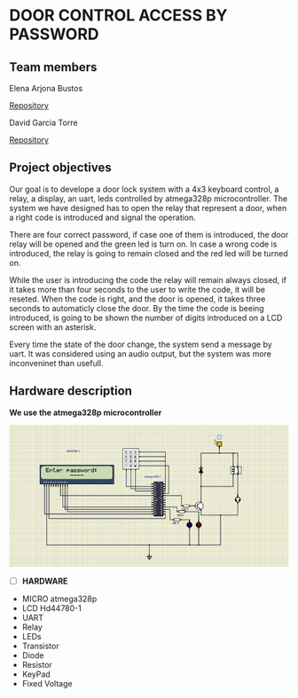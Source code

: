 # DOOR CONTROL ACCESS BY PASSWORD

## Team members

Elena Arjona Bustos

[Repository](https://github.com/elenaab16/Digital-Electronics2)

David Garcia Torre

[Repository](https://github.com/davidgarcia23/digital-electronics-2/edit/main/Labs/FinalProject)

## Project objectives
Our goal is to develope a door lock system with a 4x3 keyboard control, a relay, a display, an uart, leds controlled by atmega328p microcontroller.
The system we have designed has to open the relay that represent a door, when a right code is introduced and signal the operation.


There are four correct password, if case one of them is introduced, the door relay will be opened and the green led is turn on. In case a wrong code is introduced, the relay is going to remain closed and the red led will be turned on.


While the user is introducing the code the relay will remain always closed, if it takes more than four seconds to the user to write the code, it will be reseted.
When the code is right, and the door is opened, it takes three seconds to automaticly close the door. By the time the code is beeing introduced, is going to be shown the number of digits introduced on a LCD screen with an asterisk.


Every time the state of the door change, the system send a message by uart. It was considered using an audio output, but the system was more inconveninet than usefull.

## Hardware description

**We use the atmega328p microcontroller** 


![alt text](https://github.com/davidgarcia23/digital-electronics-2/blob/main/Labs/FinalProject/FinalProject/circuito.png "Circuit")

 - [ ] **HARDWARE**
 - MICRO atmega328p
 - LCD Hd44780-1
 - UART
 - Relay
  - LEDs
 - Transistor
 - Diode
 - Resistor
 - KeyPad
 - Fixed Voltage

